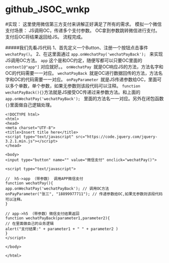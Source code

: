 # github_JSOC_wnkp

#实现：
这里使用微信第三方支付来讲解正好满足了所有的需求。
模拟一个微信支付场景：
JS调用OC，传递多个支付参数。
OC拿到参数跳转微信进行支付。
支付后OC将结果返回给JS。
流程完成。

#####我们先看JS代码
1、首先定义一个Button、注册一个按钮点击事件`wechatPay()`。
2、在这里面通过  `app.onWechatPay('wechatPayBack'); `   来实现JS调用OC方法。
`app` 这个是和OC约定，随便写都可以只要OC里面的`context[@"app"]` 对应就好。。
`onWechatPay `就是OC响应JS的方法，方法名字和OC的代码需要一一对应。
`wechatPayBack `就是OC进行数据回传的方法，方法名字和OC的代码需要一一对应。
`onPayParameter `就是JS传递参数给OC，里面可以多个单数，单个参数，如果无参数则该段代码可以注释。
`function wechatPayBack(){}`方法就是JS接受OC传递过来参数方法。和上面的`app.onWechatPay('wechatPayBack'); ` 里面的方法名一一对应。另外在闭包函数`{}`里面做自己逻辑处理。

```
<!DOCTYPE html>
<html>
<head>
<meta charset="UTF-8">
<title>Insert title here</title>
<script type="text/javascript" src="https://code.jquery.com/jquery-3.2.1.min.js"></script>
</head>

<body>
<input type="button" name="" value="微信支付" onclick="wechatPay()">

<script type="text/javascript">

//  h5->app （带参数） 调用APP微信支付
function wechatPay(){
app.onWechatPay('wechatPayBack'); // 调用OC方法
onPayParameter("张三", "18899977711"); // 传递参数给OC,如果无参数则该段代码可以注释。
}

// app->h5 （带参数）微信支付结果返回
function wechatPayBack(parameter1,parameter2){
// 在里面做自己的业务逻辑
alert("支付结果:" + parameter1 + " " + parameter2 )
}
</script>

</body>

</html>

```
